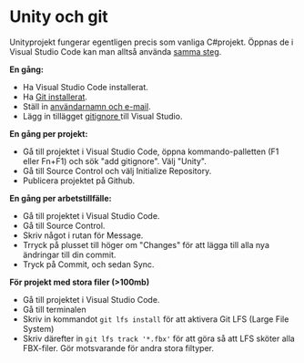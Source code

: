 # Unity och git

Unityprojekt fungerar egentligen precis som vanliga C#projekt. Öppnas de i Visual Studio Code kan man alltså använda [samma steg](https://app.gitbook.com/s/-MHmNgpRz-b16wpwGwZI-887967055/mjukvara/git-and-github).

**En gång:**

* Ha Visual Studio Code installerat.
* Ha [Git installerat](https://app.gitbook.com/s/-MHmNgpRz-b16wpwGwZI-887967055/mjukvara/git-and-github).
* Ställ in [användarnamn och e-mail](https://app.gitbook.com/s/-MHmNgpRz-b16wpwGwZI-887967055/mjukvara/git-and-github#foersta-gangen-efter-ny-git-installation).
* Lägg in tillägget [gitignore ](https://marketplace.visualstudio.com/items?itemName=codezombiech.gitignore)till Visual Studio.

**En gång per projekt:**

* Gå till projektet i Visual Studio Code, öppna kommando-palletten (F1 eller Fn+F1) och sök "add gitignore". Välj "Unity".
* Gå till Source Control och välj Initialize Repository.
* Publicera projektet på Github.

**En gång per arbetstillfälle:**

* Gå till projektet i Visual Studio Code.
* Gå till Source Control.
* Skriv något i rutan för Message.
* Trryck på plusset till höger om "Changes" för att lägga till alla nya ändringar till din commit.
* Tryck på Commit, och sedan Sync.

**För projekt med stora filer (>100mb)**

* Gå till projektet i Visual Studio Code.
* Gå till terminalen
* Skriv in kommandot `git lfs install` för att aktivera Git LFS (Large File System)
* Skriv därefter in `git lfs track '*.fbx'` för att göra så att LFS sköter alla FBX-filer. Gör motsvarande för andra stora filtyper.
